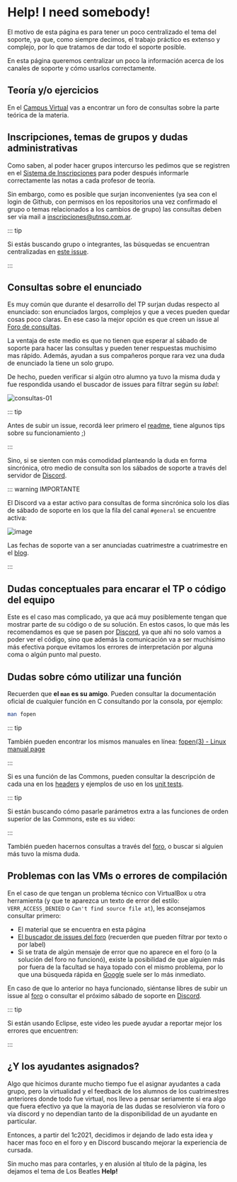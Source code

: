 # Help! I need somebody!

El motivo de esta página es para tener un poco centralizado el tema del soporte,
ya que, como siempre decimos, el trabajo práctico es extenso y complejo, por lo
que tratamos de dar todo el soporte posible.

En esta página queremos centralizar un poco la información acerca de los canales
de soporte y cómo usarlos correctamente.

## Teoría y/o ejercicios

En el [Campus Virtual](https://faq.utnso.com.ar/cv) vas a encontrar un foro de
consultas sobre la parte teórica de la materia.

## Inscripciones, temas de grupos y dudas administrativas

Como saben, al poder hacer grupos intercurso les pedimos que se registren en el
[Sistema de Inscripciones](https://faq.utnso.com.ar/inscripciones) para poder
después informarle correctamente las notas a cada profesor de teoría.

Sin embargo, como es posible que surjan inconvenientes (ya sea con el login de
Github, con permisos en los repositorios una vez confirmado el grupo o temas
relacionados a los cambios de grupo) las consultas deben ser via
mail a [inscripciones@utnso.com.ar](mailto:inscripciones@utnso.com.ar).

::: tip

Si estás buscando grupo o integrantes, las búsquedas se encuentran centralizadas
en [este issue](https://faq.utnso.com.ar/issue-grupos).

:::

## Consultas sobre el enunciado

Es muy común que durante el desarrollo del TP surjan dudas respecto al
enunciado: son enunciados largos, complejos y que a veces pueden quedar cosas
poco claras. En ese caso la mejor opción es que creen un issue al
[Foro de consultas](https://faq.utnso.com.ar/foro).

La ventaja de este medio es que no tienen que esperar al sábado de soporte para
hacer las consultas y pueden tener respuestas muchisimo mas rápido. Además,
ayudan a sus compañeros porque rara vez una duda de enunciado la tiene un solo
grupo.

De hecho, pueden verificar si algún otro alumno ya tuvo la misma duda y fue
respondida usando el buscador de issues para filtrar según su _label_:

![consultas-01](/img/consultas/consultas-01.png)

::: tip

Antes de subir un issue, recordá leer primero el
[readme](https://faq.utnso.com.ar/github/foro/blob/master/README.md), tiene
algunos tips sobre su funcionamiento ;)

:::

Sino, si se sienten con más comodidad planteando la duda en forma sincrónica,
otro medio de consulta son los sábados de soporte a través del servidor de
[Discord](https://faq.utnso.com.ar/discord-invite).

::: warning IMPORTANTE

El Discord va a estar activo para consultas de forma sincrónica solo los días
de sábado de soporte en los que la fila del canal `#general` se encuentre
activa:

![image](https://user-images.githubusercontent.com/39303639/229314091-3524500a-a2fd-4d07-8b76-5255d2956ab3.png)

Las fechas de soporte van a ser anunciadas cuatrimestre a cuatrimestre en el
[blog](https://faq.utnso.com.ar/blog).

:::

## Dudas conceptuales para encarar el TP o código del equipo

Este es el caso mas complicado, ya que acá muy posiblemente tengan que mostrar
parte de su código o de su solución. En estos casos, lo que más les recomendamos
es que se pasen por [Discord](https://faq.utnso.com.ar/discord-invite), ya que
ahi no solo vamos a poder ver el código, sino que además la comunicación va a
ser muchísimo más efectiva porque evitamos los errores de interpretación por
alguna coma o algún punto mal puesto.

## Dudas sobre cómo utilizar una función

Recuerden que **el `man` es su amigo**. Pueden consultar la documentación
oficial de cualquier función en C consultando por la consola, por ejemplo:

```bash
man fopen
```

::: tip

También pueden encontrar los mismos manuales en línea:
[fopen(3) - Linux manual page](https://man7.org/linux/man-pages/man3/fopen.3.html)

:::

Si es una función de las Commons, pueden consultar la descripción de cada una en
los
[headers](https://faq.utnso.com.ar/commons-src)
y ejemplos de uso en los
[unit tests](https://faq.utnso.com.ar/commons-unit-tests).

::: tip

Si están buscando cómo pasarle parámetros extra a las funciones de orden
superior de las Commons, este es su video:

<YouTube v="1kYyxZXGjp0"/>

:::

También pueden hacernos consultas a través del
[foro](https://faq.utnso.com.ar/foro), o buscar si alguien más tuvo la
misma duda.

## Problemas con las VMs o errores de compilación

En el caso de que tengan un problema técnico con VirtualBox u otra herramienta
(y que te aparezca un texto de error del estilo: `VERR_ACCESS_DENIED` o
`Can't find source file at`), les aconsejamos consultar primero:

- El material que se encuentra en esta página
- [El buscador de issues del foro](https://faq.utnso.com.ar/issues)
  (recuerden que pueden filtrar por texto o por label)
- Si se trata de algún mensaje de error que no aparece en el foro (o la solución
  del foro no funcionó), existe la posibilidad de que alguien más por fuera de
  la facultad se haya topado con el mismo problema, por lo que una búsqueda
  rápida en [Google](https://google.com/) suele ser lo más inmediato.

En caso de que lo anterior no haya funcionado, siéntanse libres de subir un
issue al [foro](https://faq.utnso.com.ar/foro) o consultar el próximo sábado
de soporte en [Discord](https://faq.utnso.com.ar/discord-invite).

::: tip

Si están usando Eclipse, este video les puede ayudar a reportar mejor los
errores que encuentren:

<YouTube v="qKkmU13uKHw"/>

:::

## ¿Y los ayudantes asignados?

Algo que hicimos durante mucho tiempo fue el asignar ayudantes a cada grupo,
pero la virtualidad y el feedback de los alumnos de los cuatrimestres anteriores
donde todo fue virtual, nos llevo a pensar seriamente si era algo que fuera
efectivo ya que la mayoría de las dudas se resolvieron vía foro o vía discord y
no dependían tanto de la disponibilidad de un ayudante en particular.

Entonces, a partir del 1c2021, decidimos ir dejando de lado esta idea y hacer
mas foco en el foro y en Discord buscando mejorar la experiencia de cursada.

Sin mucho mas para contarles, y en alusión al título de la página, les dejamos
el tema de Los Beatles **Help!**

<YouTube v="2Q_ZzBGPdqE"/>
